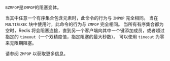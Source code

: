 `BZMPOP`是`ZMPOP`的阻塞变体。

当其中任意一个有序集合包含元素时，此命令的行为与 `ZMPOP` 完全相同。
当在 `MULTI`/`EXEC` 块中使用时，此命令的行为与 `ZMPOP` 完全相同。
当所有有序集合都为空时，Redis 将会阻塞连接，直到另一个客户端向其中一个键添加成员，或者超过指定的 `timeout`（一个双精度值，指定阻塞的最大秒数）。
可以使用 `timeout` 为零来无限期阻塞。

请参阅 `ZMPOP` 以获取更多信息。
